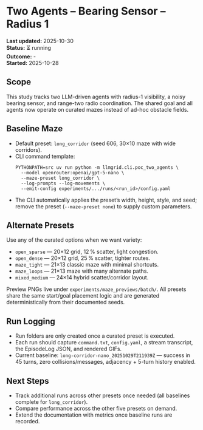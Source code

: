 # Two Agents – Bearing Sensor – Radius 1

**Last updated:** 2025-10-30  
**Status:** ⏳ running  
**Outcome:** -  
**Started:** 2025-10-28

## Scope

This study tracks two LLM-driven agents with radius-1 visibility, a noisy bearing sensor, and range-two radio coordination. The shared goal and all agents now operate on curated mazes instead of ad-hoc obstacle fields.

## Baseline Maze

- Default preset: `long_corridor` (seed 606, 30×10 maze with wide corridors).
- CLI command template:
  ```
  PYTHONPATH=src uv run python -m llmgrid.cli.poc_two_agents \
    --model openrouter:openai/gpt-5-nano \
    --maze-preset long_corridor \
    --log-prompts --log-movements \
    --emit-config experiments/.../runs/<run_id>/config.yaml
  ```
- The CLI automatically applies the preset’s width, height, style, and seed; remove the preset (`--maze-preset none`) to supply custom parameters.

## Alternate Presets

Use any of the curated options when we want variety:

- `open_sparse` — 20×12 grid, 12 % scatter, light congestion.
- `open_dense` — 20×12 grid, 25 % scatter, tighter routes.
- `maze_tight` — 21×13 classic maze with minimal shortcuts.
- `maze_loops` — 21×13 maze with many alternate paths.
- `mixed_medium` — 24×14 hybrid scatter/corridor layout.

Preview PNGs live under `experiments/maze_previews/batch/`. All presets share the same start/goal placement logic and are generated deterministically from their documented seeds.

## Run Logging

- Run folders are only created once a curated preset is executed.
- Each run should capture `command.txt`, `config.yaml`, a stream transcript, the EpisodeLog JSON, and rendered GIFs.
- Current baseline: `long-corridor-nano_20251029T211939Z` — success in 45 turns, zero collisions/messages, adjacency + 5-turn history enabled.

## Next Steps

- Track additional runs across other presets once needed (all baselines complete for `long_corridor`).
- Compare performance across the other five presets on demand.
- Extend the documentation with metrics once baseline runs are recorded.
